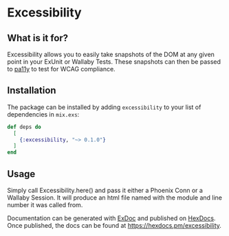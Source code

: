 # Excessibility

## What is it for?

Excessibility allows you to easily take snapshots of the DOM at any given point in your ExUnit or Wallaby Tests. These snapshots can then be passed to [pa11y](https://github.com/pa11y/pa11y) to test for WCAG compliance.

## Installation

The package can be installed by adding `excessibility` to your list of dependencies in `mix.exs`:

```elixir
def deps do
  [
    {:excessibility, "~> 0.1.0"}
  ]
end
```

## Usage

Simply call Excessibility.here() and pass it either a Phoenix Conn or a Wallaby Session. It will produce an html file named with the module and line number it was called from.

Documentation can be generated with [ExDoc](https://github.com/elixir-lang/ex_doc)
and published on [HexDocs](https://hexdocs.pm). Once published, the docs can
be found at <https://hexdocs.pm/excessibility>.

